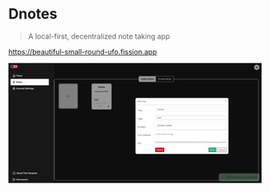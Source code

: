 # Dnotes

> A local-first, decentralized note taking app

https://beautiful-small-round-ufo.fission.app

![preview](/preview.png?raw=true "preview")
